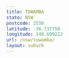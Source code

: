 ```yaml
---
title: TOWAMBA
state: NSW
postcode: 2550
latitude: -36.737758
longitude: 149.699222
url: /nsw/towamba/
layout: suburb
---
```

